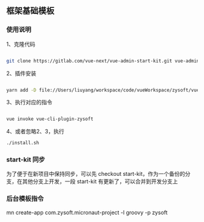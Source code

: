 ## 框架基础模板

### 使用说明

1、克隆代码

```sh

git clone https://gitlab.com/vue-next/vue-admin-start-kit.git vue-admin-project

```

2、插件安装

``` sh

yarn add -D file://Users/liuyang/workspace/code/vueWorkspace/zysoft/vue-cli-plugin-zysoft

```

3、执行对应的指令

``` sh

vue invoke vue-cli-plugin-zysoft   

```

4、或者忽略2、3，执行

```sh
./install.sh

```

###  start-kit 同步

为了便于在新项目中保持同步，可以先 checkout start-kit，作为一个备份的分支，在其他分支上开发，一段 start-kit 有更新了，可以合并到开发分支上

### 后台模板指令

mn create-app com.zysoft.micronaut-project  -l groovy -p zysoft


